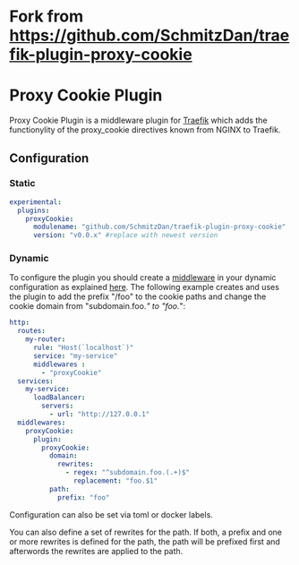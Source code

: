 # Fork from https://github.com/SchmitzDan/traefik-plugin-proxy-cookie


# Proxy Cookie Plugin

Proxy Cookie Plugin is a middleware plugin for [Traefik](https://traefik.io) which adds the functionylity of the proxy_cookie directives known from NGINX to Traefik.


## Configuration

### Static

```yaml
experimental:
  plugins:
    proxyCookie:
      modulename: "github.com/SchmitzDan/traefik-plugin-proxy-cookie"
      version: "v0.0.x" #replace with newest version
```

### Dynamic

To configure the  plugin you should create a [middleware](https://docs.traefik.io/middlewares/overview/) in your dynamic configuration as explained [here](https://docs.traefik.io/middlewares/overview/). 
The following example creates and uses the plugin to add the prefix "/foo" to the cookie paths and change the cookie domain from "subdomain.foo.*" to "foo.*":

```yaml
http:
  routes:
    my-router:
      rule: "Host(`localhost`)"
      service: "my-service"
      middlewares : 
        - "proxyCookie"
  services:
    my-service:
      loadBalancer:
        servers:
          - url: "http://127.0.0.1"
  middlewares:
    proxyCookie:
      plugin:
        proxyCookie:
          domain:
            rewrites:
              - regex: "^subdomain.foo.(.+)$"
                replacement: "foo.$1"
          path:
            prefix: "foo"
```

Configuration can also be set via toml or docker labels.

You can also define a set of rewrites for the path. If both, a prefix and one or more rewrites is defined for the path, the path will be prefixed first and afterwords the rewrites are applied to the path.
